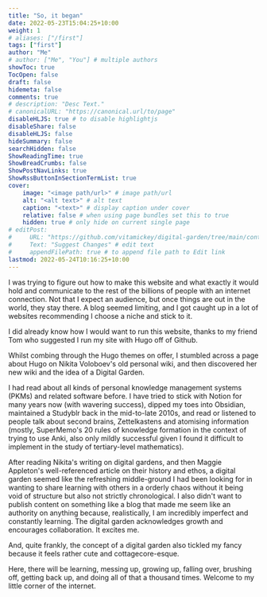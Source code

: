 ```yaml
---
title: "So, it began"
date: 2022-05-23T15:04:25+10:00
weight: 1
# aliases: ["/first"]
tags: ["first"]
author: "Me"
# author: ["Me", "You"] # multiple authors
showToc: true
TocOpen: false
draft: false
hidemeta: false
comments: true
# description: "Desc Text."
# canonicalURL: "https://canonical.url/to/page"
disableHLJS: true # to disable highlightjs
disableShare: false
disableHLJS: false
hideSummary: false
searchHidden: false
ShowReadingTime: true
ShowBreadCrumbs: false
ShowPostNavLinks: true
ShowRssButtonInSectionTermList: true
cover:
    image: "<image path/url>" # image path/url
    alt: "<alt text>" # alt text
    caption: "<text>" # display caption under cover
    relative: false # when using page bundles set this to true
    hidden: true # only hide on current single page
# editPost:
#     URL: "https://github.com/vitamickey/digital-garden/tree/main/content"
#     Text: "Suggest Changes" # edit text
#     appendFilePath: true # to append file path to Edit link
lastmod: 2022-05-24T10:16:25+10:00
---
```


I was trying to figure out how to make this website and what exactly it would hold and communicate to the rest of the billions of people with an internet connection. Not that I expect an audience, but once things are out in the world, they stay there. A blog seemed limiting, and I got caught up in a lot of websites recommending I choose a niche and stick to it. 

I did already know how I would want to run this website, thanks to my friend Tom who suggested I run my site with Hugo off of Github. 

Whilst combing through the Hugo themes on offer, I stumbled across a page about Hugo on Nikita Voloboev's old personal wiki, and then discovered her new wiki and the idea of a Digital Garden. 

I had read about all kinds of personal knowledge management systems (PKMs) and related software before. I have tried to stick with Notion for many years now (with wavering success), dipped my toes into Obsidian, maintained a Studyblr back in the mid-to-late 2010s, and read or listened to people talk about second brains, Zettelkastens and atomising information (mostly, SuperMemo's 20 rules of knowledge formation in the context of trying to use Anki, also only mildly successful given I found it difficult to implement in the study of tertiary-level mathematics). 

After reading Nikita's writing on digital gardens, and then Maggie Appleton's well-referenced article on their history and ethos, a digital garden seemed like the refreshing middle-ground I had been looking for in wanting to share learning with others in a orderly chaos without it being void of structure but also not strictly chronological. I also didn't want to publish content on something like a blog that made me seem like an authority on anything because, realistically, I am incredibly imperfect and constantly learning. The digital garden acknowledges growth and encourages collaboration. It excites me. 

And, quite frankly, the concept of a digital garden also tickled my fancy because it feels rather cute and cottagecore-esque. 

Here, there will be learning, messing up, growing up, falling over, brushing off, getting back up, and doing all of that a thousand times. Welcome to my little corner of the internet. 